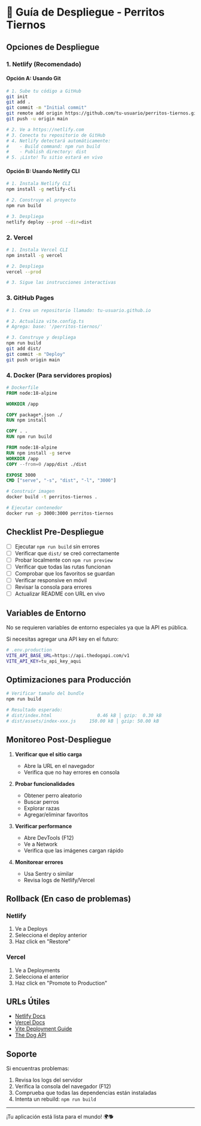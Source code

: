 # 🚀 Guía de Despliegue - Perritos Tiernos

## Opciones de Despliegue

### 1. Netlify (Recomendado)

#### Opción A: Usando Git
```bash
# 1. Sube tu código a GitHub
git init
git add .
git commit -m "Initial commit"
git remote add origin https://github.com/tu-usuario/perritos-tiernos.git
git push -u origin main

# 2. Ve a https://netlify.com
# 3. Conecta tu repositorio de GitHub
# 4. Netlify detectará automáticamente:
#    - Build command: npm run build
#    - Publish directory: dist
# 5. ¡Listo! Tu sitio estará en vivo
```

#### Opción B: Usando Netlify CLI
```bash
# 1. Instala Netlify CLI
npm install -g netlify-cli

# 2. Construye el proyecto
npm run build

# 3. Despliega
netlify deploy --prod --dir=dist
```

### 2. Vercel

```bash
# 1. Instala Vercel CLI
npm install -g vercel

# 2. Despliega
vercel --prod

# 3. Sigue las instrucciones interactivas
```

### 3. GitHub Pages

```bash
# 1. Crea un repositorio llamado: tu-usuario.github.io

# 2. Actualiza vite.config.ts
# Agrega: base: '/perritos-tiernos/'

# 3. Construye y despliega
npm run build
git add dist/
git commit -m "Deploy"
git push origin main
```

### 4. Docker (Para servidores propios)

```dockerfile
# Dockerfile
FROM node:18-alpine

WORKDIR /app

COPY package*.json ./
RUN npm install

COPY . .
RUN npm run build

FROM node:18-alpine
RUN npm install -g serve
WORKDIR /app
COPY --from=0 /app/dist ./dist

EXPOSE 3000
CMD ["serve", "-s", "dist", "-l", "3000"]
```

```bash
# Construir imagen
docker build -t perritos-tiernos .

# Ejecutar contenedor
docker run -p 3000:3000 perritos-tiernos
```

## Checklist Pre-Despliegue

- [ ] Ejecutar `npm run build` sin errores
- [ ] Verificar que `dist/` se creó correctamente
- [ ] Probar localmente con `npm run preview`
- [ ] Verificar que todas las rutas funcionan
- [ ] Comprobar que los favoritos se guardan
- [ ] Verificar responsive en móvil
- [ ] Revisar la consola para errores
- [ ] Actualizar README con URL en vivo

## Variables de Entorno

No se requieren variables de entorno especiales ya que la API es pública.

Si necesitas agregar una API key en el futuro:

```bash
# .env.production
VITE_API_BASE_URL=https://api.thedogapi.com/v1
VITE_API_KEY=tu_api_key_aqui
```

## Optimizaciones para Producción

```bash
# Verificar tamaño del bundle
npm run build

# Resultado esperado:
# dist/index.html                 0.46 kB │ gzip:  0.30 kB
# dist/assets/index-xxx.js     150.00 kB │ gzip: 50.00 kB
```

## Monitoreo Post-Despliegue

1. **Verificar que el sitio carga**
   - Abre la URL en el navegador
   - Verifica que no hay errores en consola

2. **Probar funcionalidades**
   - Obtener perro aleatorio
   - Buscar perros
   - Explorar razas
   - Agregar/eliminar favoritos

3. **Verificar performance**
   - Abre DevTools (F12)
   - Ve a Network
   - Verifica que las imágenes cargan rápido

4. **Monitorear errores**
   - Usa Sentry o similar
   - Revisa logs de Netlify/Vercel

## Rollback (En caso de problemas)

### Netlify
1. Ve a Deploys
2. Selecciona el deploy anterior
3. Haz click en "Restore"

### Vercel
1. Ve a Deployments
2. Selecciona el anterior
3. Haz click en "Promote to Production"

## URLs Útiles

- [Netlify Docs](https://docs.netlify.com/)
- [Vercel Docs](https://vercel.com/docs)
- [Vite Deployment Guide](https://vitejs.dev/guide/static-deploy.html)
- [The Dog API](https://thedogapi.com/)

## Soporte

Si encuentras problemas:
1. Revisa los logs del servidor
2. Verifica la consola del navegador (F12)
3. Comprueba que todas las dependencias están instaladas
4. Intenta un rebuild: `npm run build`

---

¡Tu aplicación está lista para el mundo! 🌍🐕
